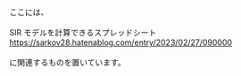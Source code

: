 ここには、<br>
<br>
SIR モデルを計算できるスプレッドシート<br>
https://sarkov28.hatenablog.com/entry/2023/02/27/090000<br>
<br>
に関連するものを置いています。<br>
